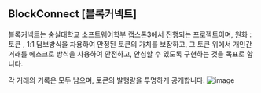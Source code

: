 ## BlockConnect [블록커넥트]

블록커넥트는 숭실대학교 소프트웨어학부 캡스톤3에서 진행되는 프로젝트이며,
원화 : 토큰 , 1:1 담보방식을 차용하여 안정된 토큰의 가치를 보장하고, 그 토큰 위에서 개인간 거래를 에스크로 방식을 사용하여
안전하고, 안심할 수 있도록 구현하는 것을 목표로 합니다.

각 거래의 기록은 모두 남으며, 토큰의 발행량을 투명하게 공개합니다.
![image](https://github.com/Capstone3-BlockConnect/.github/assets/50680955/b8b1b1ca-38b5-4752-99df-8fc13fd4a22a)
